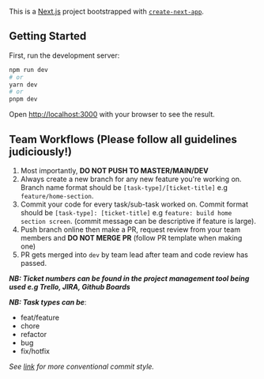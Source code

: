 This is a [Next.js](https://nextjs.org/) project bootstrapped with [`create-next-app`](https://github.com/vercel/next.js/tree/canary/packages/create-next-app).

## Getting Started

First, run the development server:

```bash
npm run dev
# or
yarn dev
# or
pnpm dev
```

Open [http://localhost:3000](http://localhost:3000) with your browser to see the result.

## Team Workflows (Please follow all guidelines judiciously!)

1. Most importantly, **DO NOT PUSH TO MASTER/MAIN/DEV**
2. Always create a new branch for any new feature you're working on. Branch name format should be `[task-type]/[ticket-title]` e.g `feature/home-section`.
3. Commit your code for every task/sub-task worked on. Commit format should be `[task-type]: [ticket-title]` e.g `feature: build home section screen`. (commit message can be descriptive if feature is large).
4. Push branch online then make a PR, request review from your team members and **DO NOT MERGE PR** (follow PR template when making one)
5. PR gets merged into `dev` by team lead after team and code review has passed.

***NB: Ticket numbers can be found in the project management tool being used e.g Trello, JIRA, Github Boards***

***NB: Task types can be***:

- feat/feature
- chore
- refactor
- bug
- fix/hotfix  
  
*See [link](https://kapeli.com/cheat_sheets/Conventional_Commits.docset/Contents/Resources/Documents/index) for more conventional commit style.*
